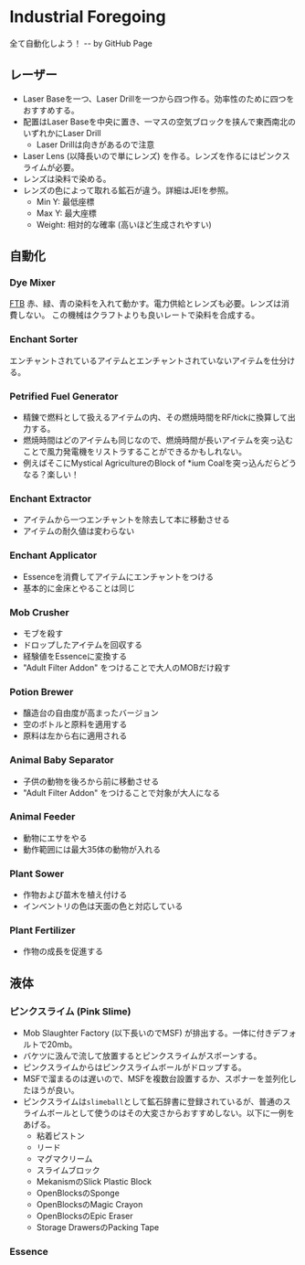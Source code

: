 # Industrial Foregoing

全て自動化しよう！ -- by GitHub Page

## レーザー
* Laser Baseを一つ、Laser Drillを一つから四つ作る。効率性のために四つをおすすめする。
* 配置はLaser Baseを中央に置き、一マスの空気ブロックを挟んで東西南北のいずれかにLaser Drill
  * Laser Drillは向きがあるので注意
* Laser Lens (以降長いので単にレンズ) を作る。レンズを作るにはピンクスライムが必要。
* レンズは染料で染める。
* レンズの色によって取れる鉱石が違う。詳細はJEIを参照。
  * Min Y: 最低座標
  * Max Y: 最大座標
  * Weight: 相対的な確率 (高いほど生成されやすい)

## 自動化
### Dye Mixer
[FTB](https://ftb.fandom.com/wiki/Dye_Mixer)
赤、緑、青の染料を入れて動かす。電力供給とレンズも必要。レンズは消費しない。
この機械はクラフトよりも良いレートで染料を合成する。

### Enchant Sorter
エンチャントされているアイテムとエンチャントされていないアイテムを仕分ける。

### Petrified Fuel Generator
* 精錬で燃料として扱えるアイテムの内、その燃焼時間をRF/tickに換算して出力する。
* 燃焼時間はどのアイテムも同じなので、燃焼時間が長いアイテムを突っ込むことで風力発電機をリストラすることができるかもしれない。
* 例えばそこにMystical AgricultureのBlock of \*ium Coalを突っ込んだらどうなる？楽しい！

### Enchant Extractor
* アイテムから一つエンチャントを除去して本に移動させる
* アイテムの耐久値は変わらない

### Enchant Applicator
* Essenceを消費してアイテムにエンチャントをつける
* 基本的に金床とやることは同じ

### Mob Crusher
* モブを殺す
* ドロップしたアイテムを回収する
* 経験値をEssenceに変換する
* "Adult Filter Addon" をつけることで大人のMOBだけ殺す

### Potion Brewer
* 醸造台の自由度が高まったバージョン
* 空のボトルと原料を適用する
* 原料は左から右に適用される

### Animal Baby Separator
* 子供の動物を後ろから前に移動させる
* "Adult Filter Addon" をつけることで対象が大人になる

### Animal Feeder
* 動物にエサをやる
* 動作範囲には最大35体の動物が入れる

### Plant Sower
* 作物および苗木を植え付ける
* インベントリの色は天面の色と対応している

### Plant Fertilizer
* 作物の成長を促進する

## 液体
### ピンクスライム (Pink Slime)
* Mob Slaughter Factory (以下長いのでMSF) が排出する。一体に付きデフォルトで20mb。
* バケツに汲んで流して放置するとピンクスライムがスポーンする。
* ピンクスライムからはピンクスライムボールがドロップする。
* MSFで溜まるのは遅いので、MSFを複数台設置するか、スポナーを並列化したほうが良い。
* ピンクスライムは`slimeball`として鉱石辞書に登録されているが、普通のスライムボールとして使うのはその大変さからおすすめしない。以下に一例をあげる。
  * 粘着ピストン
  * リード
  * マグマクリーム
  * スライムブロック
  * MekanismのSlick Plastic Block
  * OpenBlocksのSponge
  * OpenBlocksのMagic Crayon
  * OpenBlocksのEpic Eraser
  * Storage DrawersのPacking Tape

### Essence
